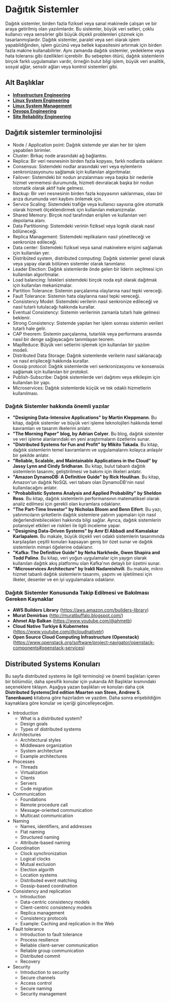 # Dağıtık Sistemler

Dağıtık sistemler, birden fazla fiziksel veya sanal makinede çalışan ve bir araya getirilmiş olan yazılımlardır. Bu sistemler, büyük veri setleri, çoklu kullanıcı veya sensörler gibi büyük ölçekli problemleri çözmek için tasarlanmışlardır. Dağıtık sistemler, paralel veya seri olarak işlem yapabildiğinden, işlem gücünü veya bellek kapasitesini artırmak için birden fazla makine kullanabilirler. Aynı zamanda dağıtık sistemler, yedekleme veya hata toleransı gibi özellikleri içerebilir. Bu sebepten ötürü, dağıtık sistemlerin birçok farklı uygulamaları vardır, örneğin bulut bilgi işlem, büyük veri analitik, sosyal ağlar, sensör ağları veya kontrol sistemleri gibi.


## Alt Başlıklar

 - [**Infrastructure Engineering**](infrastructure_engineering/README.md)
 - [**Linux System Engineering**](linux_system_engineering/README.md)
 - [**Linux System Management**](linux_system_management/README.md)
 - [**Devops Engineering**](devops_engineering/README.md)
 - [**Site Reliability Engineering**](site_reliability_engineer/README.md)

## Dağıtık sistemler terminolojisi

 - Node / Application point: Dağıtık sistemde yer alan her bir işlem yapabilen birimler.
 - Cluster: Birkaç node arasındaki ağ bağlantısı.
 - Replica: Bir veri nesnesinin birden fazla kopyası, farklı nodlarda saklanır.
 - Consensus: Sistemdeki nodlar arasındaki veri veya eylemlerin senkronizasyonunu sağlamak için kullanılan algoritmalar.
 - Failover: Sistemdeki bir nodun arızalanması veya başka bir nedenle hizmet vermemesi durumunda, hizmeti devralacak başka bir nodun otomatik olarak aktif hale gelmesi.
 - Backup: Bir veri nesnesinin birden fazla kopyasının saklanması, olası bir arıza durumunda veri kaybını önlemek için.
 - Service Scaling: Sistemdeki trafiğe veya kullanıcı sayısına göre otomatik olarak hizmeti ölçeklendirmek için kullanılan mekanizmalar.
 - Shared Memory: Birçok nod tarafından erişilen ve kullanılan veri depolama alanı.
 - Data Partitioning: Sistemdeki verinin fiziksel veya lognik olarak nasıl bölüneceği.
 - Replica Management: Sistemdeki replikaların nasıl yönetileceği ve senkronize edileceği.
 - Data center: Sistemdeki fiziksel veya sanal makinelere erişimi sağlamak için kullanılan yer.
 - Distribüted system, distributed computing: Dağıtık sistemler genel olarak veya yapay olarak bölünen sistemler olarak tanımlanır.
 - Leader Election: Dağıtık sistemlerde önde gelen bir liderin seçilmesi için kullanılan algoritmalar.
 - Load balancing: İstekleri sistemdeki birçok noda eşit olarak dağıtmak için kullanılan mekanizmalar.
 - Partition Tolerance: Sistemin parçalanma olaylarına nasıl tepki vereceği.
 - Fault Tolerance: Sistemin hata olaylarına nasıl tepki vereceği.
 - Consistency Model: Sistemdeki verilerin nasıl senkronize edileceği ve nasıl tutarlı tutulacağı hakkında kurallar.
 - Eventual Consistency: Sistemin verilerinin zamanla tutarlı hale gelmesi beklenir.
 - Strong Consistency: Sistemde yapılan her işlem sonrası sistemin verileri tutarlı hale gelir.
 - CAP theorem: Sistemin parçalanma, tutarlılık veya performans arasında nasıl bir denge sağlayacağını tanımlayan teorem.
 - MapReduce: Büyük veri setlerini işlemek için kullanılan bir yazılım modeli.
 - Distributed Data Storage: Dağıtık sistemlerde verilerin nasıl saklanacağı ve nasıl erişileceği hakkında kurallar.
 - Gossip protocol: Dağıtık sistemlerde veri senkronizasyonu ve konsensüs sağlamak için kullanılan bir protokol.
 - Publish-Subscribe: Dağıtık sistemlerde veri dağıtımı veya etkileşim için kullanılan bir yapı.
 - Microservices: Dağıtık sistemlerde küçük ve tek odaklı hizmetlerin kullanılması.
 
### Dağıtık Sistemler hakkında önemli yazılar

 - **"Designing Data-Intensive Applications" by Martin Kleppmann**. Bu kitap, dağıtık sistemler ve büyük veri işleme teknolojileri hakkında temel kavramları ve tasarım ilkelerini anlatır.
 - **"The Morning Paper" blog, by Adrian Colyer**. Bu blog, dağıtık sistemler ve veri işleme alanlarındaki en yeni araştırmaların özetlerini sunar.
 - **"Distributed Systems for Fun and Profit" by Mikito Takada**. Bu kitap, dağıtık sistemlerin temel kavramlarını ve uygulamalarını kolayca anlaşılır bir şekilde anlatır.
 - **"Reliable, Scalable, and Maintainable Applications in the Cloud" by Jassy Lynn and Cindy Sridharan**. Bu kitap, bulut tabanlı dağıtık sistemlerin tasarımı, geliştirilmesi ve bakımı için ilkeleri anlatır.
 - **"Amazon DynamoDB: A Definitive Guide" by Rick Houlihan**. Bu kitap, Amazon'un dağıtık NoSQL veri tabanı olan DynamoDB'nin nasıl kullanılacağını anlatır.
 - **"Probabilistic Systems Analysis and Applied Probability" by Sheldon Ross**. Bu kitap, dağıtık sistemlerin performansının matematiksel olarak analiz edilmesi için gerekli olan kuramlara odaklanır.
 - **"The Part-Time Investor" by Nicholas Bloom and Benn Eifert**. Bu yazı, yatırımcıların şirketlerin dağıtık sistemlere yatırım yapmaları için nasıl değerlendirebilecekleri hakkında bilgi sağlar. Ayrıca, dağıtık sistemlerin potansiyel etkileri ve riskleri ile ilgili inceleme yapar.
 - **"Designing Data-Driven Systems" by Amr El Abbadi and Kamalakar Karlapalem**. Bu makale, büyük ölçekli veri odaklı sistemlerin tasarımında karşılaşılan çeşitli konuları kapsayan geniş bir özet sunar ve dağıtık sistemlerin mimari öğelerine odaklanır.
 - **"Kafka: The Definitive Guide" by Neha Narkhede, Gwen Shapira and Todd Palino**. Bu kitap, veri yoğun uygulamalar için yaygın olarak kullanılan dağıtık akış platformu olan Kafka'nın detaylı bir özetini sunar.
 - **"Microservices Architecture" by Irakli Nadareishvili**. Bu makale, mikro hizmet tabanlı dağıtık sistemlerin tasarımı, yapımı ve işletilmesi için ilkeler, desenler ve en iyi uygulamalara odaklanır.
 
### Dağıtık Sistemler Konusunda Takip Edilmesi ve Bakılması Gereken Kaynaklar

 - **AWS Builders Library** (https://aws.amazon.com/builders-library)
 - **Murat Demirbas** (http://muratbuffalo.blogspot.com/)
 - **Ahmet Alp Balkan** (https://www.youtube.com/@ahmetb)
 - **Cloud Native Turkiye & Kubernetes** (https://www.youtube.com/@cloudnativetr)
 - **Open Source Cloud Computing Infrastructure (Openstack)** (https://www.openstack.org/software/project-navigator/openstack-components#openstack-services)

## Distributed Systems Konuları

Bu sayfa distributed systems ile ilgili terminoloji ve önemli başlıkları içeren bir bölümdür, daha spesifik konular için yukarıda Alt Başlıklar kısmındaki seçeneklere tıklayın. Aşağıya yazan başlıkları ve konuları daha çok **Distributed Systems(3rd edition Maarten van Steen, Andrew S. Tanenbaum)** kitabına göre hazırladım ve yazdım. Daha sonra erişebildiğim kaynaklara göre konular ve içeriği güncelleyeceğim.

 - Introduction
   - What is a distributed system?
   - Design goals
   - Types of distributed systems 
 - Architectures
   - Architectural styles
   - Middleware organization 
   - System architecture
   - Example architectures 
 - Processes
   - Threads
   - Virtualization
   - Clients
   - Servers
   - Code migration
 - Communication
   - Foundations
   - Remote procedure call 
   - Message-oriented communication 
   - Multicast communication
 - Naming
   - Names, identifiers, and addresses 
   - Flat naming 
   - Structured naming 
   - Attribute-based naming
 - Coordination
   - Clock synchronization 
   - Logical clocks 
   - Mutual exclusion 
   - Election algorith
   - Location systems 
   - Distributed event matching 
   - Gossip-based coordination
 - Consistency and replication
   - Introduction
   - Data-centric consistency models 
   - Client-centric consistency models
   - Replica management 
   - Consistency protocols 
   - Example: Caching and replication in the Web 
 - Fault tolerance
   - Introduction to fault tolerance
   - Process resilience 
   - Reliable client-server communication 
   - Reliable group communication 
   - Distributed commit
   - Recovery 
 - Security
   - Introduction to security 
   - Secure channels
   - Access control
   - Secure naming
   - Security management 


